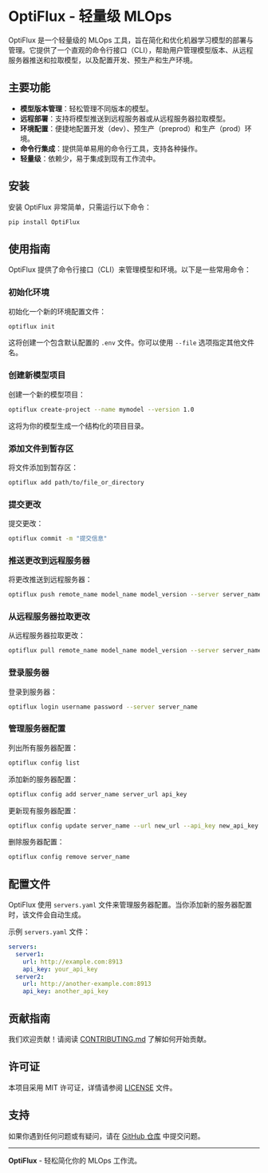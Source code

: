# OptiFlux - 轻量级 MLOps

OptiFlux 是一个轻量级的 MLOps 工具，旨在简化和优化机器学习模型的部署与管理。它提供了一个直观的命令行接口（CLI），帮助用户管理模型版本、从远程服务器推送和拉取模型，以及配置开发、预生产和生产环境。

## 主要功能

- **模型版本管理**：轻松管理不同版本的模型。
- **远程部署**：支持将模型推送到远程服务器或从远程服务器拉取模型。
- **环境配置**：便捷地配置开发（dev）、预生产（preprod）和生产（prod）环境。
- **命令行集成**：提供简单易用的命令行工具，支持各种操作。
- **轻量级**：依赖少，易于集成到现有工作流中。

## 安装

安装 OptiFlux 非常简单，只需运行以下命令：

```bash
pip install OptiFlux
```

## 使用指南

OptiFlux 提供了命令行接口（CLI）来管理模型和环境。以下是一些常用命令：

### 初始化环境

初始化一个新的环境配置文件：

```bash
optiflux init
```

这将创建一个包含默认配置的 `.env` 文件。你可以使用 `--file` 选项指定其他文件名。

### 创建新模型项目

创建一个新的模型项目：

```bash
optiflux create-project --name mymodel --version 1.0
```

这将为你的模型生成一个结构化的项目目录。

### 添加文件到暂存区

将文件添加到暂存区：

```bash
optiflux add path/to/file_or_directory
```

### 提交更改

提交更改：

```bash
optiflux commit -m "提交信息"
```

### 推送更改到远程服务器

将更改推送到远程服务器：

```bash
optiflux push remote_name model_name model_version --server server_name
```

### 从远程服务器拉取更改

从远程服务器拉取更改：

```bash
optiflux pull remote_name model_name model_version --server server_name
```

### 登录服务器

登录到服务器：

```bash
optiflux login username password --server server_name
```

### 管理服务器配置

列出所有服务器配置：

```bash
optiflux config list
```

添加新的服务器配置：

```bash
optiflux config add server_name server_url api_key
```

更新现有服务器配置：

```bash
optiflux config update server_name --url new_url --api_key new_api_key
```

删除服务器配置：

```bash
optiflux config remove server_name
```

## 配置文件

OptiFlux 使用 `servers.yaml` 文件来管理服务器配置。当你添加新的服务器配置时，该文件会自动生成。

示例 `servers.yaml` 文件：

```yaml
servers:
  server1:
    url: http://example.com:8913
    api_key: your_api_key
  server2:
    url: http://another-example.com:8913
    api_key: another_api_key
```

## 贡献指南

我们欢迎贡献！请阅读 [CONTRIBUTING.md](CONTRIBUTING.md) 了解如何开始贡献。

## 许可证

本项目采用 MIT 许可证，详情请参阅 [LICENSE](LICENSE) 文件。

## 支持

如果你遇到任何问题或有疑问，请在 [GitHub 仓库](https://github.com/leepand/OptiFlux) 中提交问题。

---

**OptiFlux** - 轻松简化你的 MLOps 工作流。
